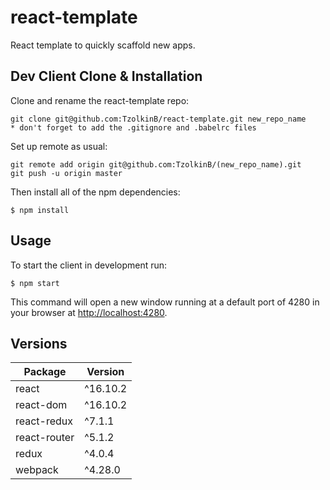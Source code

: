 # react-template
React template to quickly scaffold new apps.

## Dev Client Clone & Installation
Clone and rename the react-template repo:

    git clone git@github.com:TzolkinB/react-template.git new_repo_name
    * don't forget to add the .gitignore and .babelrc files

Set up remote as usual:

    git remote add origin git@github.com:TzolkinB/(new_repo_name).git
    git push -u origin master

Then install all of the npm dependencies:

    $ npm install

## Usage
To start the client in development run:

    $ npm start

This command will open a new window running at a default port of 4280 in your browser at
[http://localhost:4280](http://localhost:4280/).

## Versions
| Package | Version |
| --- | --- |
| react | ^16.10.2 |
| react-dom | ^16.10.2 |
| react-redux | ^7.1.1 |
| react-router | ^5.1.2 |
| redux | ^4.0.4 |
| webpack | ^4.28.0 |
